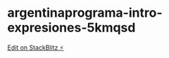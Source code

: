 # argentinaprograma-intro-expresiones-5kmqsd

[Edit on StackBlitz ⚡️](https://stackblitz.com/edit/argentinaprograma-intro-expresiones-5kmqsd)